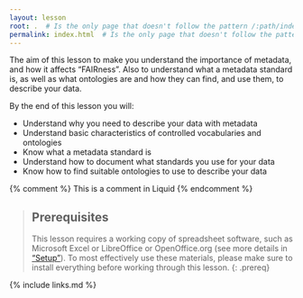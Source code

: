 ```yaml
---
layout: lesson
root: .  # Is the only page that doesn't follow the pattern /:path/index.html
permalink: index.html  # Is the only page that doesn't follow the pattern /:path/index.html
---
```

The aim of this lesson to make you understand the importance of metadata, and how it affects “FAIRness”. Also to understand what a metadata standard is, as well as what ontologies are and how they can find, and use them, to describe your data.

By the end of this lesson you will:

* Understand why you need to describe your data with metadata
* Understand basic characteristics of controlled vocabularies and ontologies
* Know what a metadata standard is
* Understand how to document what standards you use for your data
* Know how to find suitable ontologies to use to describe your data

<!-- this is an html comment -->

{% comment %} This is a comment in Liquid {% endcomment %}

> ## Prerequisites
>
> This lesson requires a working copy of spreadsheet software, such as Microsoft Excel or LibreOffice or OpenOffice.org (see more details in [“Setup”](setup.md)).
To most effectively use these materials, please make sure to install everything before working through this lesson.
{: .prereq}

{% include links.md %}
